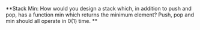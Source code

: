**Stack Min: How would you design a stack which, in addition to push and pop, has a function min 
which returns the minimum element? Push, pop and min should all operate in 0(1) time. **
